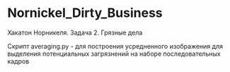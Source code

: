 # Nornickel_Dirty_Business
Хакатон Норникеля. Задача 2.  Грязные дела


Скрипт averaging.py - для построения усредненного изображения для выделения потенциальных загрязнений на наборе последовательных кадров

